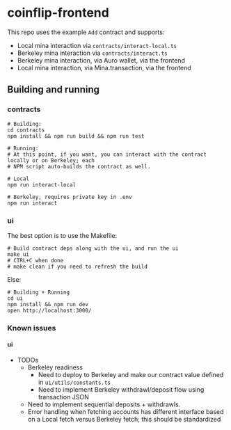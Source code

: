 # coinflip-frontend

This repo uses the example `Add` contract and supports:

- Local mina interaction via `contracts/interact-local.ts`
- Berkeley mina interaction via `contracts/interact.ts`
- Berkeley mina interaction, via Auro wallet, via the frontend
- Local mina interaction, via Mina.transaction, via the frontend

## Building and running

### contracts

```
# Building:
cd contracts
npm install && npm run build && npm run test

# Running:
# At this point, if you want, you can interact with the contract locally or on Berkeley; each
# NPM script auto-builds the contract as well.

# Local
npm run interact-local

# Berkeley, requires private key in .env
npm run interact
```

### ui

The best option is to use the Makefile:

```
# Build contract deps along with the ui, and run the ui
make ui
# CTRL+C when done
# make clean if you need to refresh the build
```

Else:
```
# Building + Running
cd ui
npm install && npm run dev
open http://localhost:3000/
```

### Known issues

#### ui

- TODOs
  - Berkeley readiness
    - Need to deploy to Berkeley and make our contract value defined in `ui/utils/constants.ts`
    - Need to implement Berkeley withdrawl/deposit flow using transaction JSON
  - Need to implement sequential deposits + withdrawls.
  - Error handling when fetching accounts has different interface based on a Local fetch versus Berkeley fetch; this should be standardized